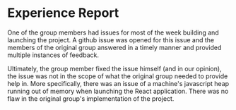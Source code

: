 # Experience Report

One of the group members had issues for most of the week building and launching the project. A github issue was opened
for this issue and the members of the original group answered in a timely manner and provided multiple instances
of feedback.

Ultimately, the group member fixed the issue himself (and in our opinion), the issue was not in the scope of what 
the original group needed to provide help in. More specifically, there was an issue of a machine's javascript
heap running out of memory when launching the React application. There was no flaw in the original group's
implementation of the project.